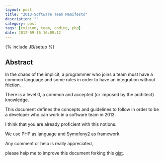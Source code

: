 ```yaml
---
layout: post
title: "2013-Software Team Manifesto"
description: ""
category: post
tags: [tvision, team, coding, php]
date: 2012-09-16 16:09:12
---
```

{% include JB/setup %}


## Abstract

In the chaos of the implicit, a programmer who joins a team must have a common language and some rules in order to have an integration without friction.

There is a level 0, a common and accepted (or imposed by the architect) knowledge.

This document defines the concepts and guidelines to follow in order to be a developer who can work in a software team in 2013.

I think that you are already proficient with this notions.

We use PHP as language and Symofony2 as framework.
 

 

<script src="https://gist.github.com/4339207.js"> </script>
 
 

Any comment or help is really appreciated, 

please help me to improve this document forking this [gist](https://gist.github.com/4339207).




 